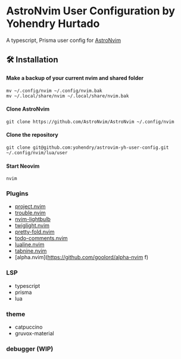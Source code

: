 # AstroNvim User Configuration by Yohendry Hurtado

A typescript, Prisma user config for [AstroNvim](https://github.com/AstroNvim/AstroNvim)

## 🛠️ Installation

#### Make a backup of your current nvim and shared folder

```shell
mv ~/.config/nvim ~/.config/nvim.bak
mv ~/.local/share/nvim ~/.local/share/nvim.bak
```

#### Clone AstroNvim

```shell
git clone https://github.com/AstroNvim/AstroNvim ~/.config/nvim
```

#### Clone the repository

```shell
git clone git@github.com:yohendry/astrovim-yh-user-config.git ~/.config/nvim/lua/user
```

#### Start Neovim

```shell
nvim
```

### Plugins
- [project.nvim](https://github.com/ahmedkhalf/project.nvim)
- [trouble.nvim](https://github.com/folke/trouble.nvim)
- [nvim-lightbulb](https://github.com/kosayoda/nvim-lightbulb)
- [twiglight.nvim](https://github.com/folke/twilight.nvim)
- [pretty-fold.nvim](https://github.com/anuvyklack/pretty-fold.nvim)
- [todo-comments.nvim](https://github.com/folke/todo-comments.nvim)
- [lualine.nvim](https://github.com/nvim-lualine/lualine.nvim)
- [tabnine.nvim](https://github.com/codota/tabnine-nvim)
- [alpha.nvim](https://github.com/goolord/alpha-nvim f)

### LSP
- typescript
- prisma
- lua

### theme
- catpuccino
- gruvox-material

### debugger (WIP)

